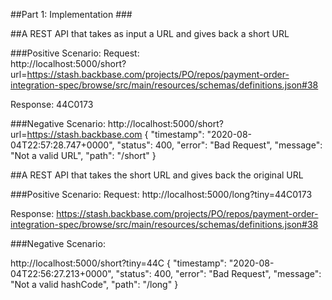 ##Part 1: Implementation ###

##A REST API that takes as input a URL and gives back a short URL

###Positive Scenario:
Request:  
http://localhost:5000/short?url=https://stash.backbase.com/projects/PO/repos/payment-order-integration-spec/browse/src/main/resources/schemas/definitions.json#38

Response:
44C0173

###Negative Scenario:
http://localhost:5000/short?url=https://stash.backbase.com
{
    "timestamp": "2020-08-04T22:57:28.747+0000",
    "status": 400,
    "error": "Bad Request",
    "message": "Not a valid URL",
    "path": "/short"
}



##A REST API that takes the short URL and gives back the original URL

###Positive Scenario:
Request:
http://localhost:5000/long?tiny=44C0173

Response:
https://stash.backbase.com/projects/PO/repos/payment-order-integration-spec/browse/src/main/resources/schemas/definitions.json#38

###Negative Scenario:

http://localhost:5000/short?tiny=44C
{
    "timestamp": "2020-08-04T22:56:27.213+0000",
    "status": 400,
    "error": "Bad Request",
    "message": "Not a valid hashCode",
    "path": "/long"
}
